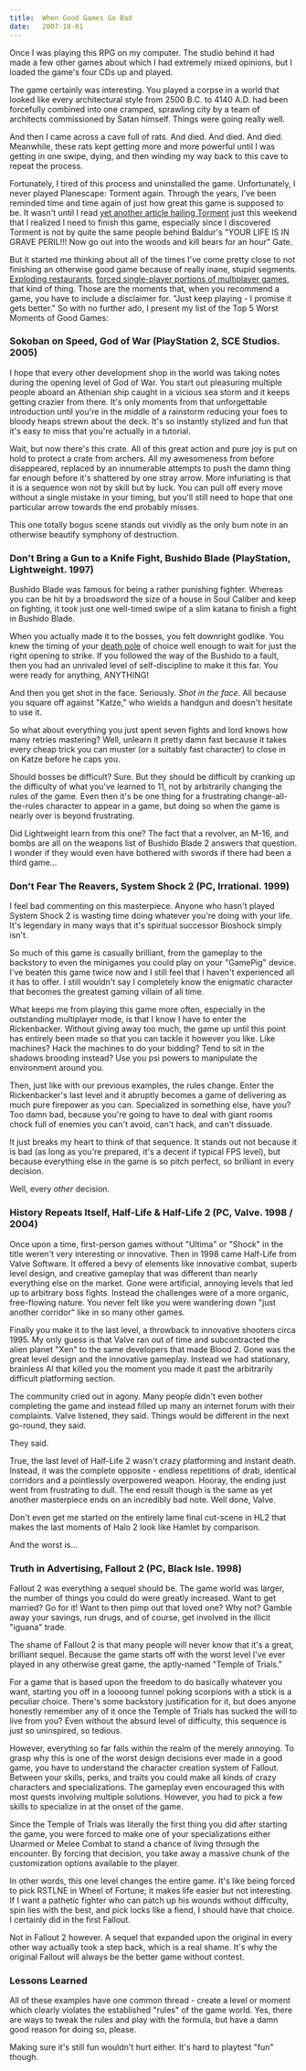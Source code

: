 ```yaml
---
title:  When Good Games Go Bad
date:   2007-10-01
---
```


Once I was playing this RPG on my computer. The studio behind it had made a few other games about which I had extremely mixed opinions, but I loaded the game's four CDs up and played.

The game certainly was interesting. You played a corpse in a world that looked like every architectural style from 2500 B.C. to 4140 A.D. had been forcefully combined into one cramped, sprawling city by a team of architects commissioned by Satan himself. Things were going really well.

And then I came across a cave full of rats. And died. And died. And died. Meanwhile, these rats kept getting more and more powerful until I was getting in one swipe, dying, and then winding my way back to this cave to repeat the process.

Fortunately, I tired of this process and uninstalled the game. Unfortunately, I never played Planescape: Torment again. Through the years, I've been reminded time and time again of just how great this game is supposed to be. It wasn't until I read [yet another article hailing Torment](http://www.rockpapershotgun.com/wp-trackback.php?p=305) just this weekend that I realized I need to finish this game, especially since I discovered Torment is not by quite the same people behind Baldur's "YOUR LIFE IS IN GRAVE PERIL!!! Now go out into the woods and kill bears for an hour" Gate.

But it started me thinking about all of the times I've come pretty close to not finishing an otherwise good game because of really inane, stupid segments. [Exploding restaurants](http://en.wikipedia.org/wiki/Max_Payne), [forced single-player portions of multiplayer games](http://en.wikipedia.org/wiki/X-Men_Legends), that kind of thing. Those are the moments that, when you recommend a game, you have to include a disclaimer for. "Just keep playing - I promise it gets better." So with no further ado, I present my list of the Top 5 Worst Moments of Good Games:

### Sokoban on Speed, God of War (PlayStation 2, SCE Studios. 2005)

I hope that every other development shop in the world was taking notes during the opening level of God of War. You start out pleasuring multiple people aboard an Athenian ship caught in a vicious sea storm and it keeps getting crazier from there. It's only moments from that unforgettable introduction until you're in the middle of a rainstorm reducing your foes to bloody heaps strewn about the deck. It's so instantly stylized and fun that it's easy to miss that you're actually in a tutorial.

Wait, but now there's this crate. All of this great action and pure joy is put on hold to protect a crate from archers. All my awesomeness from before disappeared, replaced by an innumerable attempts to push the damn thing far enough before it's shattered by one stray arrow. More infuriating is that it is a sequence won not by skill but by luck. You can pull off every move without a single mistake in your timing, but you'll still need to hope that one particular arrow towards the end probably misses.

This one totally bogus scene stands out vividly as the only bum note in an otherwise beautify symphony of destruction.

### Don't Bring a Gun to a Knife Fight, Bushido Blade (PlayStation, Lightweight. 1997)

Bushido Blade was famous for being a rather punishing fighter. Whereas you can be hit by a broadsword the size of a house in Soul Caliber and keep on fighting, it took just one well-timed swipe of a slim katana to finish a fight in Bushido Blade.

When you actually made it to the bosses, you felt downright godlike. You knew the timing of your [death pole](http://www.channel101.com/shows/show.php?show_id=165) of choice well enough to wait for just the right opening to strike. If you followed the way of the Bushido to a fault, then you had an unrivaled level of self-discipline to make it this far. You were ready for anything, ANYTHING!

And then you get shot in the face. Seriously. _Shot in the face_. All because you square off against "Katze," who wields a handgun and doesn't hesitate to use it.

So what about everything you just spent seven fights and lord knows how many retries mastering? Well, unlearn it pretty damn fast because it takes every cheap trick you can muster (or a suitably fast character) to close in on Katze before he caps you.

Should bosses be difficult? Sure. But they should be difficult by cranking up the difficulty of what you've learned to 11, not by arbitrarily changing the rules of the game. Even then it's be one thing for a frustrating change-all-the-rules character to appear in a game, but doing so when the game is nearly over is beyond frustrating.

Did Lightweight learn from this one? The fact that a revolver, an M-16, and bombs are all on the weapons list of Bushido Blade 2 answers that question. I wonder if they would even have bothered with swords if there had been a third game...

### Don't Fear The Reavers, System Shock 2 (PC, Irrational. 1999)

I feel bad commenting on this masterpiece. Anyone who hasn't played System Shock 2 is wasting time doing whatever you're doing with your life. It's legendary in many ways that it's spiritual successor Bioshock simply isn't.

So much of this game is casually brilliant, from the gameplay to the backstory to even the minigames you could play on your "GamePig" device. I've beaten this game twice now and I still feel that I haven't experienced all it has to offer. I still wouldn't say I completely know the enigmatic character that becomes the greatest gaming villain of all time.

What keeps me from playing this game more often, especially in the outstanding multiplayer mode, is that I know I have to enter the Rickenbacker. Without giving away too much, the game up until this point has entirely been made so that you can tackle it however you like. Like machines? Hack the machines to do your bidding? Tend to sit in the shadows brooding instead? Use you psi powers to manipulate the environment around you.

Then, just like with our previous examples, the rules change. Enter the Rickenbacker's last level and it abruptly becomes a game of delivering as much pure firepower as you can. Specialized in something else, have you? Too damn bad, because you're going to have to deal with giant rooms chock full of enemies you can't avoid, can't hack, and can't dissuade.

It just breaks my heart to think of that sequence. It stands out not because it is bad (as long as you're prepared, it's a decent if typical FPS level), but because everything else in the game is so pitch perfect, so brilliant in every decision.

Well, every _other_ decision.

### History Repeats Itself, Half-Life & Half-Life 2 (PC, Valve. 1998 / 2004)

Once upon a time, first-person games without "Ultima" or "Shock" in the title weren't very interesting or innovative. Then in 1998 came Half-Life from Valve Software. It offered a bevy of elements like innovative combat, superb level design, and creative gameplay that was different than nearly everything else on the market. Gone were artificial, annoying levels that led up to arbitrary boss fights. Instead the challenges were of a more organic, free-flowing nature. You never felt like you were wandering down "just another corridor" like in so many other games.

Finally you make it to the last level, a throwback to innovative shooters circa 1995. My only guess is that Valve ran out of time and subcontracted the alien planet "Xen" to the same developers that made Blood 2. Gone was the great level design and the innovative gameplay. Instead we had stationary, brainless AI that killed you the moment you made it past the arbitrarily difficult platforming section.

The community cried out in agony. Many people didn't even bother completing the game and instead filled up many an internet forum with their complaints. Valve listened, they said. Things would be different in the next go-round, they said.

They said.

True, the last level of Half-Life 2 wasn't crazy platforming and instant death. Instead, it was the complete opposite - endless repetitions of drab, identical corridors and a pointlessly overpowered weapon. Hooray, the ending just went from frustrating to dull. The end result though is the same as yet another masterpiece ends on an incredibly bad note. Well done, Valve.

Don't even get me started on the entirely lame final cut-scene in HL2  that makes the last moments of Halo 2 look like Hamlet by comparison.

And the worst is...

### Truth in Advertising, Fallout 2 (PC, Black Isle. 1998)

Fallout 2 was everything a sequel should be. The game world was larger, the number of things you could do were greatly increased. Want to get married? Go for it! Want to then pimp out that loved one? Why not? Gamble away your savings, run drugs, and of course, get involved in the illicit "iguana" trade.

The shame of Fallout 2 is that many people will never know that it's a great, brilliant sequel. Because the game starts off with the worst level I've ever played in any otherwise great game, the aptly-named "Temple of Trials."

For a game that is based upon the freedom to do basically whatever you want, starting you off in a loooong tunnel poking scorpions with a stick is a peculiar choice. There's some backstory justification for it, but does anyone honestly remember any of it once the Temple of Trials has sucked the will to live from you? Even without the absurd level of difficulty, this sequence is just so uninspired, so tedious.

However, everything so far falls within the realm of the merely annoying. To grasp why this is one of the worst design decisions ever made in a good game, you have to understand the character creation system of Fallout. Between your skills, perks, and traits you could make all kinds of crazy characters and specializations. The gameplay even encouraged this with most quests involving multiple solutions. However, you had to pick a few skills to specialize in at the onset of the game.

Since the Temple of Trials was literally the first thing you did after starting the game, you were forced to make one of your specializations either Unarmed or Melee Combat to stand a chance of living through the encounter. By forcing that decision, you take away a massive chunk of the customization options available to the player.

In other words, this one level changes the entire game. It's like being forced to pick RSTLNE in Wheel of Fortune; it makes life easier but not interesting. If I want a pathetic fighter who can patch up his wounds without difficulty, spin lies with the best, and pick locks like a fiend, I should have that choice. I certainly did in the first Fallout.

Not in Fallout 2 however. A sequel that expanded upon the original in every other way actually took a step back, which is a real shame. It's why the original Fallout will always be the better game without contest.

### Lessons Learned

All of these examples have one common thread - create a level or moment which clearly violates the established "rules" of the game world. Yes, there are ways to tweak the rules and play with the formula, but have a damn good reason for doing so, please.

Making sure it's still fun wouldn't hurt either. It's hard to playtest "fun" though.
